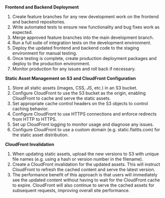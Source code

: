 **Frontend and Backend Deployment**
1. Create feature branches for any new development work on the frontend and backend repositories.
2. Write automated tests to ensure new functionality and bug fixes work as expected.
3. Merge approved feature branches into the main development branch.
4. Run a full suite of integration tests on the development environment.
5. Deploy the updated frontend and backend code to the staging environment for manual testing.
6. Once testing is complete, create production deployment packages and deploy to the production environment.
7. Monitor production for any issues and roll back if necessary.

**Static Asset Management on S3 and CloudFront Configuration**
1. Store all static assets (images, CSS, JS, etc.) in an S3 bucket.
2. Configure CloudFront to use the S3 bucket as the origin, enabling CloudFront to cache and serve the static assets.
3. Set appropriate cache control headers on the S3 objects to control caching behavior.
4. Configure CloudFront to use HTTPS connections and enforce redirects from HTTP to HTTPS.
5. Set up CloudFront logging to monitor usage and diagnose any issues.
6. Configure CloudFront to use a custom domain (e.g. static.flattts.com) for the static asset distribution.

**CloudFront Invalidation**
1. When updating static assets, upload the new versions to S3 with unique file names (e.g. using a hash or version number in the filename).
2. Create a CloudFront invalidation for the updated assets. This will instruct CloudFront to refresh the cached content and serve the latest version.
3. The performance benefit of this approach is that users will immediately see the updated content without having to wait for the CloudFront cache to expire. CloudFront will also continue to serve the cached assets for subsequent requests, improving overall site performance.


